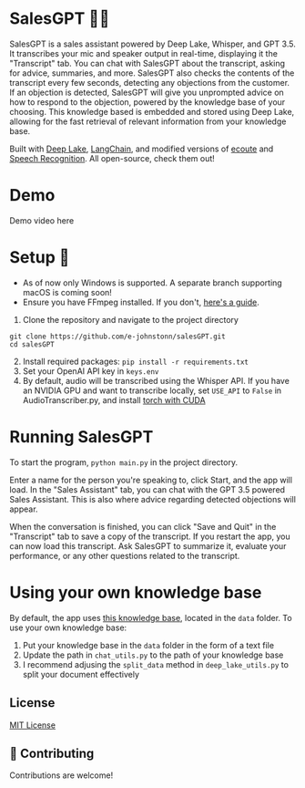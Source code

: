 # SalesGPT 🚀💸
SalesGPT is a sales assistant powered by Deep Lake, Whisper, and GPT 3.5. It transcribes your mic and speaker output in real-time, displaying it the "Transcript" tab. You can chat with SalesGPT about the transcript, asking for advice, summaries, and more. SalesGPT also checks the contents of the transcript every few seconds, detecting any objections from the customer. If an objection is detected, SalesGPT will give you unprompted advice on how to respond to the objection, powered by the knowledge base of your choosing. This knowledge based is embedded and stored using Deep Lake, allowing for the fast retrieval of relevant information from your knowledge base. 

Built with [Deep Lake](https://github.com/activeloopai/deeplake), [LangChain](https://github.com/hwchase17/langchain), and modified versions of [ecoute](https://github.com/SevaSk/ecoute) and [Speech Recognition](https://github.com/Uberi/speech_recognition). All open-source, check them out!

# Demo

Demo video here

# Setup 🔧 
- As of now only Windows is supported. A separate branch supporting macOS is coming soon!
- Ensure you have FFmpeg installed. If you don't, [here's a guide](https://phoenixnap.com/kb/ffmpeg-windows).
1. Clone the repository and navigate to the project directory 
  ```
  git clone https://github.com/e-johnstonn/salesGPT.git
  cd salesGPT       
  ```
2. Install required packages:
  ```pip install -r requirements.txt```
3. Set your OpenAI API key in `keys.env`
4. By default, audio will be transcribed using the Whisper API. If you have an NVIDIA GPU and want to transcribe locally, set ```USE_API``` to ```False``` in AudioTranscriber.py, and install [torch with CUDA](https://pytorch.org/get-started/locally/)

# Running SalesGPT
To start the program, ```python main.py``` in the project directory.

Enter a name for the person you're speaking to, click Start, and the app will load. In the "Sales Assistant" tab, you can chat with the GPT 3.5 powered Sales Assistant. This is also where advice regarding detected objections will appear. 

When the conversation is finished, you can click "Save and Quit" in the "Transcript" tab to save a copy of the transcript. If you restart the app, you can now load this transcript. Ask SalesGPT to summarize it, evaluate your performance, or any other questions related to the transcript. 

# Using your own knowledge base
By default, the app uses [this knowledge base](https://blog.hubspot.com/sales/handling-common-sales-objections), located in the `data` folder. To use your own knowledge base:
1. Put your knowledge base in the `data` folder in the form of a text file
2. Update the path in `chat_utils.py` to the path of your knowledge base
3. I recommend adjusing the ```split_data``` method in `deep_lake_utils.py` to split your document effectively

## License

[MIT License](LICENSE)

## 🤝 Contributing

Contributions are welcome! 




